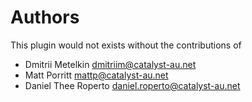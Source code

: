 # Authors
This plugin would not exists without the contributions of
* Dmitrii Metelkin <dmitriim@catalyst-au.net>
* Matt Porritt <mattp@catalyst-au.net>
* Daniel Thee Roperto <daniel.roperto@catalyst-au.net>

